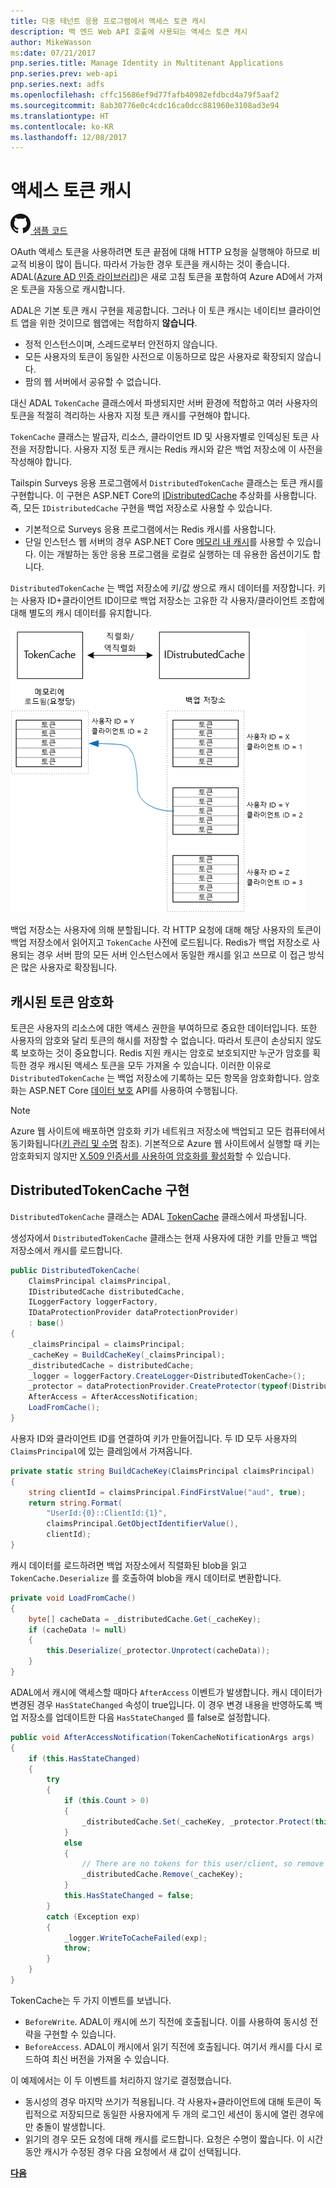 ```yaml
---
title: 다중 테넌트 응용 프로그램에서 액세스 토큰 캐시
description: 백 엔드 Web API 호출에 사용되는 액세스 토큰 캐시
author: MikeWasson
ms:date: 07/21/2017
pnp.series.title: Manage Identity in Multitenant Applications
pnp.series.prev: web-api
pnp.series.next: adfs
ms.openlocfilehash: cffc15686ef9d77fafb40982efdbcd4a79f5aaf2
ms.sourcegitcommit: 8ab30776e0c4cdc16ca0dcc881960e3108ad3e94
ms.translationtype: HT
ms.contentlocale: ko-KR
ms.lasthandoff: 12/08/2017
---
```

# <a name="cache-access-tokens"></a>액세스 토큰 캐시

[![GitHub](../_images/github.png) 샘플 코드][sample application]

OAuth 액세스 토큰을 사용하려면 토큰 끝점에 대해 HTTP 요청을 실행해야 하므로 비교적 비용이 많이 듭니다. 따라서 가능한 경우 토큰을 캐시하는 것이 좋습니다. ADAL([Azure AD 인증 라이브러리][ADAL])은 새로 고침 토큰을 포함하여 Azure AD에서 가져온 토큰을 자동으로 캐시합니다.

ADAL은 기본 토큰 캐시 구현을 제공합니다. 그러나 이 토큰 캐시는 네이티브 클라이언트 앱을 위한 것이므로 웹앱에는 적합하지 **않습니다**.

* 정적 인스턴스이며, 스레드로부터 안전하지 않습니다.
* 모든 사용자의 토큰이 동일한 사전으로 이동하므로 많은 사용자로 확장되지 않습니다.
* 팜의 웹 서버에서 공유할 수 없습니다.

대신 ADAL `TokenCache` 클래스에서 파생되지만 서버 환경에 적합하고 여러 사용자의 토큰을 적절히 격리하는 사용자 지정 토큰 캐시를 구현해야 합니다.

`TokenCache` 클래스는 발급자, 리소스, 클라이언트 ID 및 사용자별로 인덱싱된 토큰 사전을 저장합니다. 사용자 지정 토큰 캐시는 Redis 캐시와 같은 백업 저장소에 이 사전을 작성해야 합니다.

Tailspin Surveys 응용 프로그램에서 `DistributedTokenCache` 클래스는 토큰 캐시를 구현합니다. 이 구현은 ASP.NET Core의 [IDistributedCache][distributed-cache] 추상화를 사용합니다. 즉, 모든 `IDistributedCache` 구현을 백업 저장소로 사용할 수 있습니다.

* 기본적으로 Surveys 응용 프로그램에서는 Redis 캐시를 사용합니다.
* 단일 인스턴스 웹 서버의 경우 ASP.NET Core [메모리 내 캐시][in-memory-cache]를 사용할 수 있습니다. 이는 개발하는 동안 응용 프로그램을 로컬로 실행하는 데 유용한 옵션이기도 합니다.

`DistributedTokenCache` 는 백업 저장소에 키/값 쌍으로 캐시 데이터를 저장합니다. 키는 사용자 ID+클라이언트 ID이므로 백업 저장소는 고유한 각 사용자/클라이언트 조합에 대해 별도의 캐시 데이터를 유지합니다.

![토큰 캐시](./images/token-cache.png)

백업 저장소는 사용자에 의해 분할됩니다. 각 HTTP 요청에 대해 해당 사용자의 토큰이 백업 저장소에서 읽어지고 `TokenCache` 사전에 로드됩니다. Redis가 백업 저장소로 사용되는 경우 서버 팜의 모든 서버 인스턴스에서 동일한 캐시를 읽고 쓰므로 이 접근 방식은 많은 사용자로 확장됩니다.

## <a name="encrypting-cached-tokens"></a>캐시된 토큰 암호화
토큰은 사용자의 리소스에 대한 액세스 권한을 부여하므로 중요한 데이터입니다. 또한 사용자의 암호와 달리 토큰의 해시를 저장할 수 없습니다. 따라서 토큰이 손상되지 않도록 보호하는 것이 중요합니다. Redis 지원 캐시는 암호로 보호되지만 누군가 암호를 획득한 경우 캐시된 액세스 토큰을 모두 가져올 수 있습니다. 이러한 이유로 `DistributedTokenCache` 는 백업 저장소에 기록하는 모든 항목을 암호화합니다. 암호화는 ASP.NET Core [데이터 보호][data-protection] API를 사용하여 수행됩니다.

> [!NOTE]
> Azure 웹 사이트에 배포하면 암호화 키가 네트워크 저장소에 백업되고 모든 컴퓨터에서 동기화됩니다([키 관리 및 수명][key-management] 참조). 기본적으로 Azure 웹 사이트에서 실행할 때 키는 암호화되지 않지만 [X.509 인증서를 사용하여 암호화를 활성화][x509-cert-encryption]할 수 있습니다.
> 
> 

## <a name="distributedtokencache-implementation"></a>DistributedTokenCache 구현
`DistributedTokenCache` 클래스는 ADAL [TokenCache][tokencache-class] 클래스에서 파생됩니다.

생성자에서 `DistributedTokenCache` 클래스는 현재 사용자에 대한 키를 만들고 백업 저장소에서 캐시를 로드합니다.

```csharp
public DistributedTokenCache(
    ClaimsPrincipal claimsPrincipal,
    IDistributedCache distributedCache,
    ILoggerFactory loggerFactory,
    IDataProtectionProvider dataProtectionProvider)
    : base()
{
    _claimsPrincipal = claimsPrincipal;
    _cacheKey = BuildCacheKey(_claimsPrincipal);
    _distributedCache = distributedCache;
    _logger = loggerFactory.CreateLogger<DistributedTokenCache>();
    _protector = dataProtectionProvider.CreateProtector(typeof(DistributedTokenCache).FullName);
    AfterAccess = AfterAccessNotification;
    LoadFromCache();
}
```

사용자 ID와 클라이언트 ID를 연결하여 키가 만들어집니다. 두 ID 모두 사용자의 `ClaimsPrincipal`에 있는 클레임에서 가져옵니다.

```csharp
private static string BuildCacheKey(ClaimsPrincipal claimsPrincipal)
{
    string clientId = claimsPrincipal.FindFirstValue("aud", true);
    return string.Format(
        "UserId:{0}::ClientId:{1}",
        claimsPrincipal.GetObjectIdentifierValue(),
        clientId);
}
```

캐시 데이터를 로드하려면 백업 저장소에서 직렬화된 blob을 읽고 `TokenCache.Deserialize` 를 호출하여 blob을 캐시 데이터로 변환합니다.

```csharp
private void LoadFromCache()
{
    byte[] cacheData = _distributedCache.Get(_cacheKey);
    if (cacheData != null)
    {
        this.Deserialize(_protector.Unprotect(cacheData));
    }
}
```

ADAL에서 캐시에 액세스할 때마다 `AfterAccess` 이벤트가 발생합니다. 캐시 데이터가 변경된 경우 `HasStateChanged` 속성이 true입니다. 이 경우 변경 내용을 반영하도록 백업 저장소를 업데이트한 다음 `HasStateChanged` 를 false로 설정합니다.

```csharp
public void AfterAccessNotification(TokenCacheNotificationArgs args)
{
    if (this.HasStateChanged)
    {
        try
        {
            if (this.Count > 0)
            {
                _distributedCache.Set(_cacheKey, _protector.Protect(this.Serialize()));
            }
            else
            {
                // There are no tokens for this user/client, so remove the item from the cache.
                _distributedCache.Remove(_cacheKey);
            }
            this.HasStateChanged = false;
        }
        catch (Exception exp)
        {
            _logger.WriteToCacheFailed(exp);
            throw;
        }
    }
}
```

TokenCache는 두 가지 이벤트를 보냅니다.

* `BeforeWrite`. ADAL이 캐시에 쓰기 직전에 호출됩니다. 이를 사용하여 동시성 전략을 구현할 수 있습니다.
* `BeforeAccess`. ADAL이 캐시에서 읽기 직전에 호출됩니다. 여기서 캐시를 다시 로드하여 최신 버전을 가져올 수 있습니다.

이 예제에서는 이 두 이벤트를 처리하지 않기로 결정했습니다.

* 동시성의 경우 마지막 쓰기가 적용됩니다. 각 사용자+클라이언트에 대해 토큰이 독립적으로 저장되므로 동일한 사용자에게 두 개의 로그인 세션이 동시에 열린 경우에만 충돌이 발생합니다.
* 읽기의 경우 모든 요청에 대해 캐시를 로드합니다. 요청은 수명이 짧습니다. 이 시간 동안 캐시가 수정된 경우 다음 요청에서 새 값이 선택됩니다.

[**다음**][client-assertion]

<!-- links -->
[ADAL]: https://msdn.microsoft.com/library/azure/jj573266.aspx
[client-assertion]: ./client-assertion.md
[data-protection]: /aspnet/core/security/data-protection/
[distributed-cache]: /aspnet/core/performance/caching/distributed
[key-management]: /aspnet/core/security/data-protection/configuration/default-settings
[in-memory-cache]: /aspnet/core/performance/caching/memory
[tokencache-class]: https://msdn.microsoft.com/library/azure/microsoft.identitymodel.clients.activedirectory.tokencache.aspx
[x509-cert-encryption]: /aspnet/core/security/data-protection/implementation/key-encryption-at-rest#x509-certificate
[sample application]: https://github.com/mspnp/multitenant-saas-guidance
